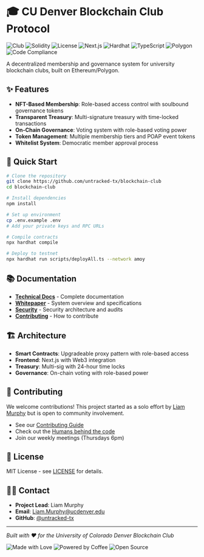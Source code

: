 # 🎓 CU Denver Blockchain Club Protocol

![Club](https://img.shields.io/badge/Blockchain%20Club-%F0%9F%92%99-blue)
![Solidity](https://img.shields.io/badge/Solidity-0.8.20-363636?style=flat&logo=solidity)
![License](https://img.shields.io/github/license/untracked-tx/blockchain-club)
![Next.js](https://img.shields.io/badge/built%20with-Next.js-000?style=flat&logo=next.js)
![Hardhat](https://img.shields.io/badge/built%20with-Hardhat-f4e04d?style=flat&logo=ethereum)
![TypeScript](https://img.shields.io/badge/TypeScript-007ACC?style=flat&logo=typescript&logoColor=white)
![Polygon](https://img.shields.io/badge/Polygon-8247E5?style=flat&logo=polygon&logoColor=white)
![Code Compliance](https://img.shields.io/badge/Code%20Compliance-95%25-brightgreen)

A decentralized membership and governance system for university blockchain clubs, built on Ethereum/Polygon.

## ✨ Features

- **NFT-Based Membership**: Role-based access control with soulbound governance tokens
- **Transparent Treasury**: Multi-signature treasury with time-locked transactions
- **On-Chain Governance**: Voting system with role-based voting power
- **Token Management**: Multiple membership tiers and POAP event tokens
- **Whitelist System**: Democratic member approval process

## 🚀 Quick Start

```bash
# Clone the repository
git clone https://github.com/untracked-tx/blockchain-club
cd blockchain-club

# Install dependencies
npm install

# Set up environment
cp .env.example .env
# Add your private keys and RPC URLs

# Compile contracts
npx hardhat compile

# Deploy to testnet
npx hardhat run scripts/deployAll.ts --network amoy
```

## 📚 Documentation

- **[Technical Docs](./docs/README.md)** - Complete documentation
- **[Whitepaper](./docs/whitepaper.md)** - System overview and specifications
- **[Security](./docs/security.md)** - Security architecture and audits
- **[Contributing](./docs/CONTRIBUTING.MD)** - How to contribute

## 🏗️ Architecture

- **Smart Contracts**: Upgradeable proxy pattern with role-based access
- **Frontend**: Next.js with Web3 integration
- **Treasury**: Multi-sig with 24-hour time locks
- **Governance**: On-chain voting with role-based power

## 🤝 Contributing

We welcome contributions! This project started as a solo effort by [Liam Murphy](mailto:Liam.Murphy@ucdenver.edu) but is open to community involvement.

- See our [Contributing Guide](./docs/CONTRIBUTING.MD)
- Check out the [Humans behind the code](./docs/HUMANS.md)
- Join our weekly meetings (Thursdays 6pm)

## 📄 License

MIT License - see [LICENSE](LICENSE) for details.

## 🙋‍♂️ Contact

- **Project Lead**: Liam Murphy
- **Email**: Liam.Murphy@ucdenver.edu
- **GitHub**: [@untracked-tx](https://github.com/untracked-tx)

---

*Built with ❤️ for the University of Colorado Denver Blockchain Club*

![Made with Love](https://img.shields.io/badge/Made%20with-❤️-red)
![Powered by Coffee](https://img.shields.io/badge/Powered%20by-Coffee-FFDD00?style=flat&logo=buymeacoffee)
![Open Source](https://img.shields.io/badge/Open%20Source-💚-brightgreen)

